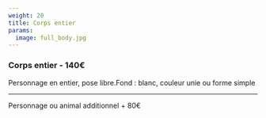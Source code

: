 ```yaml
---
weight: 20
title: Corps entier
params:
  image: full_body.jpg
---
```


### Corps entier - 140€

Personnage en entier, pose libre.Fond : blanc, couleur unie ou forme simple

---

Personnage ou animal additionnel + 80€
